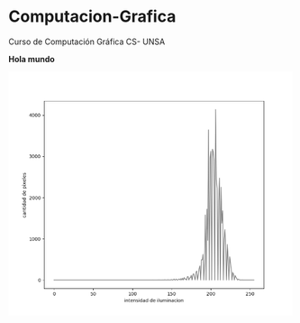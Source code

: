 # Computacion-Grafica
Curso de Computación Gráfica CS- UNSA

**Hola mundo**

![Prueba](https://raw.githubusercontent.com/DiegoGtz/Computacion-Grafica/master/Pregunta1/Histograma1.png)

